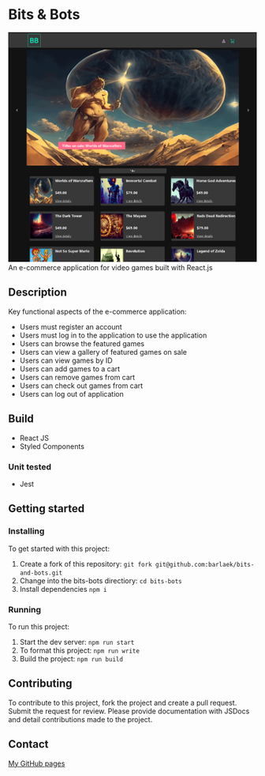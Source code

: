 # Bits & Bots

![Screenshot of deployed website, Bits & Bots](/bits-bots/src/images/bits-bots-skjermbilde.png)
An e-commerce application for video games built with React.js

## Description

Key functional aspects of the e-commerce application:

- Users must register an account
- Users must log in to the application to use the application
- Users can browse the featured games
- Users can view a gallery of featured games on sale
- Users can view games by ID
- Users can add games to a cart
- Users can remove games from cart
- Users can check out games from cart
- Users can log out of application

## Build

- React JS
- Styled Components

### Unit tested

- Jest

## Getting started

### Installing

To get started with this project:

1. Create a fork of this repository: `git fork git@github.com:barlaek/bits-and-bots.git`
2. Change into the bits-bots directiory: `cd bits-bots`
3. Install dependencies `npm i`

### Running

To run this project:

1. Start the dev server: `npm run start`
2. To format this project: `npm run write`
3. Build the project: `npm run build`

## Contributing

To contribute to this project, fork the project and create a pull request. Submit the request for review. Please provide documentation with JSDocs and detail contributions made to the project.

## Contact

[My GitHub pages](https://github.com/barlaek)
